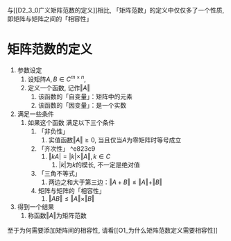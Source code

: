 
与[[D2_3_0广义矩阵范数的定义]]相比, 「矩阵范数」的定义中仅仅多了一个性质, 即矩阵与矩阵之间的「相容性」

# 矩阵范数的定义

1. 参数设定
	1. 设矩阵$A, B\in C^{m\times n}$, 
	2. 定义一个函数, 记作$\Vert A \Vert$ 
		1. 该函数的「自变量」：矩阵中的元素
		2. 该函数的「因变量」：是一个实数
2. 满足一些条件
	1. 如果这个函数 满足以下三个条件
		1. 「非负性」
			1. 实值函数$\Vert A\Vert \ge 0$, 当且仅当$A$为零矩阵时等号成立
		2. 「齐次性」 ^e823c9
			1. $\Vert kA \vert = |k|\times\Vert A\Vert, k\in C$ 
				1. $|k|$为$k$的模长, 不一定是绝对值
		3. 「三角不等式」
			1. 两边之和大于第三边：$\Vert A+B\Vert \le \Vert A\Vert+\Vert B\Vert$ 
		4. 矩阵与矩阵的「相容性」
			1. $\Vert AB \Vert \le \Vert A \Vert \times \Vert B \Vert$ 
3. 得到一个结果
	1. 称函数$\Vert A \Vert$为矩阵范数


至于为何需要添加矩阵间的相容性, 请看[[O1_为什么矩阵范数定义需要相容性]]